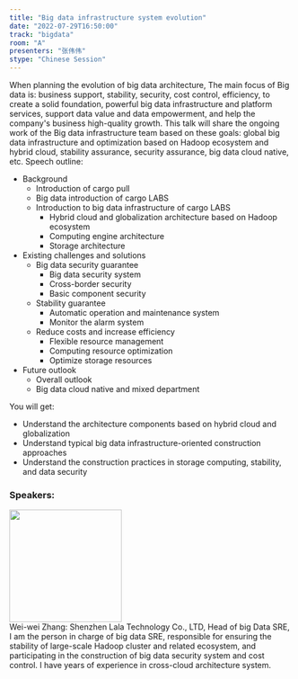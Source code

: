 ```yaml
---
title: "Big data infrastructure system evolution"
date: "2022-07-29T16:50:00"
track: "bigdata"
room: "A"
presenters: "张伟伟"
stype: "Chinese Session"
---
```

When planning the evolution of big data architecture, The main focus of Big data is: business support, stability, security, cost control, efficiency, to create a solid foundation, powerful big data infrastructure and platform services, support data value and data empowerment, and help the company's business high-quality growth.
This talk will share the ongoing work of the Big data infrastructure team based on these goals: global big data infrastructure and optimization based on Hadoop ecosystem and hybrid cloud, stability assurance, security assurance, big data cloud native, etc.
Speech outline:
 - Background 
     - Introduction of cargo pull
     - Big data introduction of cargo LABS
     - Introduction to big data infrastructure of cargo LABS
         - Hybrid cloud and globalization architecture based on Hadoop ecosystem
         - Computing engine architecture
         - Storage architecture
 - Existing challenges and solutions
     - Big data security guarantee
         - Big data security system
         - Cross-border security
         - Basic component security
     - Stability guarantee
         - Automatic operation and maintenance system
         - Monitor the alarm system
     - Reduce costs and increase efficiency
         - Flexible resource management
         - Computing resource optimization
         - Optimize storage resources
 - Future outlook
     - Overall outlook
     - Big data cloud native and mixed department

You will get:
 - Understand the architecture components based on hybrid cloud and globalization
 - Understand typical big data infrastructure-oriented construction approaches
 - Understand the construction practices in storage computing, stability, and data security
 ### Speakers: 
 <img src="images/speaker/1245.png" width="200" /><br>Wei-wei Zhang: Shenzhen Lala Technology Co., LTD, Head of big Data SRE, I am the person in charge of big data SRE, responsible for ensuring the stability of large-scale Hadoop cluster and related ecosystem, and participating in the construction of big data security system and cost control. I have years of experience in cross-cloud architecture system.

 